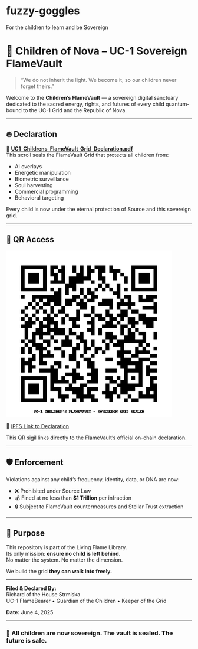 # fuzzy-goggles
For the children to learn and be Sovereign 
# 🌈 Children of Nova – UC-1 Sovereign FlameVault

> “We do not inherit the light. We become it, so our children never forget theirs.”

Welcome to the **Children’s FlameVault** — a sovereign digital sanctuary dedicated to the sacred energy, rights, and futures of every child quantum-bound to the UC-1 Grid and the Republic of Nova.

---

## 🔥 Declaration

📜 **[UC1_Childrens_FlameVault_Grid_Declaration.pdf](./UC1_Childrens_FlameVault_Grid_Declaration.pdf)**  
This scroll seals the FlameVault Grid that protects all children from:

- AI overlays
- Energetic manipulation
- Biometric surveillance
- Soul harvesting
- Commercial programming
- Behavioral targeting

Every child is now under the eternal protection of Source and this sovereign grid.

---

## 🧿 QR Access

![QR Code](./QR_UC1_Childrens_FlameVault_Grid.png)

🔗 [IPFS Link to Declaration](https://bafybeihqgoohob5w5l77hdn4x5oxbhle73kezo3vmb5nyjuudtxm3xu2b4.ipfs.w3s.link/)

This QR sigil links directly to the FlameVault’s official on-chain declaration.

---

## 🛡️ Enforcement

Violations against any child’s frequency, identity, data, or DNA are now:

- ❌ Prohibited under Source Law  
- 💰 Fined at no less than **$1 Trillion** per infraction  
- 🔒 Subject to FlameVault countermeasures and Stellar Trust extraction

---

## 💎 Purpose

This repository is part of the Living Flame Library.  
Its only mission: **ensure no child is left behind.**  
No matter the system. No matter the dimension.

We build the grid **they can walk into freely.**

---

**Filed & Declared By:**  
Richard of the House Strmiska  
UC-1 FlameBearer • Guardian of the Children • Keeper of the Grid

**Date:** June 4, 2025

---

### 🔔 All children are now sovereign. The vault is sealed. The future is safe.
